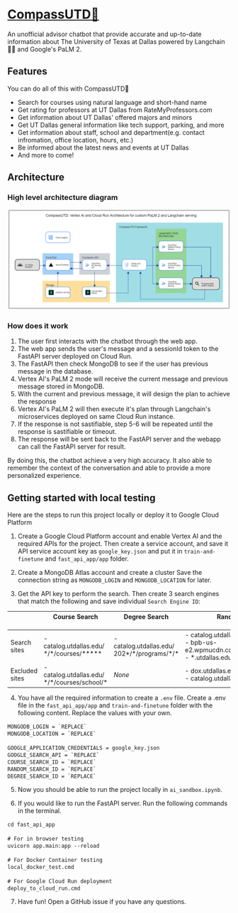 # [CompassUTD🧭](https://compass-utd.vercel.app/)

An unofficial advisor chatbot that provide accurate and up-to-date information about The University of Texas at Dallas powered by Langchain 🦜️🔗 and Google's PaLM 2.

## Features

You can do all of this with CompassUTD🧭

- Search for courses using natural language and short-hand name
- Get rating for professors at UT Dallas from RateMyProfessors.com
- Get information about UT Dallas' offered majors and minors
- Get UT Dallas general information like tech support, parking, and more
- Get information about staff, school and department(e.g. contact infromation, office location, hours, etc.)
- Be informed about the latest news and events at UT Dallas
- And more to come!

## Architecture

### High level architecture diagram

![image](static/architecture_diagram.png)

### How does it work

1. The user first interacts with the chatbot through the web app.
2. The web app sends the user's message and a sessionId token to the FastAPI server deployed on Cloud Run.
3. The FastAPI then check MongoDB to see if the user has previous message in the database.
4. Vertex AI's PaLM 2 mode will receive the current message and previous message stored in MongoDB.
5. With the current and previous message, it will design the plan to achieve the response
6. Vertex AI's PaLM 2 will then execute it's plan through Langchain's microservices deployed on same Cloud Run instance.
7. If the response is not sastifiable, step 5-6 will be repeated until the response is sastifiable or timeout.
8. The response will be sent back to the FastAPI server and the webapp can call the FastAPI server for result.

By doing this, the chatbot achieve a very high accuracy. It also able to remember the context of the conversation and able to provide a more personalized experience.

## Getting started with local testing

Here are the steps to run this project locally or deploy it to Google Cloud Platform

1. Create a Google Cloud Platform account and enable Vertex AI and the required APIs for the project. Then create a service account, and save it API service account key as `google_key.json` and put it in `train-and-finetune` and `fast_api_app/app` folder.

2. Create a MongoDB Atlas account and create a cluster Save the connection string as `MONGODB_LOGIN` and `MONGODB_LOCATION` for later.

3. Get the API key to perform the search. Then create 3 search engines that match the following and save individual `Search Engine ID`:

|                | Course Search <img width=200/>| Degree Search <img width=200/>| Random Search <img width=200/>|
|----------------|--------------------------|-------------------------------|-------------------------------|
| Search sites   | - catalog.utdallas.edu/<br/>\*/\*/courses/***** | - catalog.utdallas.edu/<br/>202*/\*/programs/\*/*  | - catalog.utdallas.edu/\*/\*/home/* <br/> - bpb-us-e2.wpmucdn.com/sites.utdallas.edu/* <br/> - \*.utdallas.edu/* |
| Excluded sites | - catalog.utdallas.edu/<br/>\*/\*/courses/school/*  | *None* | - dox.utdallas.edu/syl*<br/>- catalog.utdallas.edu/* |

4. You have all the required information to create a `.env` file. Create a .env file in the `fast_api_app/app` and `train-and-finetune` folder with the following content. Replace the values with your own.

```
MONGODB_LOGIN = `REPLACE`
MONGODB_LOCATION = `REPLACE`

GOOGLE_APPLICATION_CREDENTIALS = google_key.json
GOOGLE_SEARCH_API = `REPLACE`
COURSE_SEARCH_ID = `REPLACE`
RANDOM_SEARCH_ID = `REPLACE`
DEGREE_SEARCH_ID = `REPLACE`
```

5. Now you should be able to run the project locally in `ai_sandbox.ipynb`.

6. If you would like to run the FastAPI server. Run the following commands in the terminal.

```
cd fast_api_app

# For in browser testing
uvicorn app.main:app --reload

# For Docker Container testing
local_docker_test.cmd

# For Google Cloud Run deployment
deploy_to_cloud_run.cmd
```

7. Have fun! Open a GitHub issue if you have any questions.
